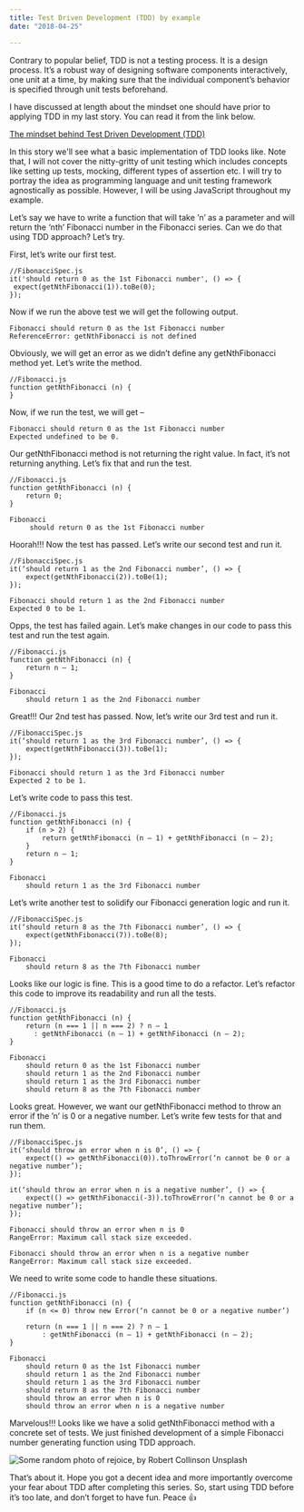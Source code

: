 ```yaml
---
title: Test Driven Development (TDD) by example
date: "2018-04-25"

---
```


Contrary to popular belief, TDD is not a testing process. It is a design process. It’s a robust way of designing software components interactively, one unit at a time, by making sure that the individual component’s behavior is specified through unit tests beforehand.

I have discussed at length about the mindset one should have prior to applying TDD in my last story. You can read it from the link below.

[The mindset behind Test Driven Development (TDD)](https://dev.to/tahins/the-mindset-behind-test-driven-development-tdd-56cd)

In this story we'll see what a basic implementation of TDD looks like. Note that, I will not cover the nitty-gritty of unit testing which includes concepts like setting up tests, mocking, different types of assertion etc. I will try to portray the idea as programming language and unit testing framework agnostically as possible. However, I will be using JavaScript throughout my example.

Let’s say we have to write a function that will take ’n’ as a parameter and will return the ‘nth’ Fibonacci number in the Fibonacci series. Can we do that using TDD approach? Let’s try.

First, let’s write our first test.

    //FibonacciSpec.js
    it('should return 0 as the 1st Fibonacci number', () => {
     expect(getNthFibonacci(1)).toBe(0);
    });

Now if we run the above test we will get the following output.

    Fibonacci should return 0 as the 1st Fibonacci number
    ReferenceError: getNthFibonacci is not defined

Obviously, we will get an error as we didn’t define any getNthFibonacci method yet. Let’s write the method.

    //Fibonacci.js
    function getNthFibonacci (n) {     
    }

Now, if we run the test, we will get –

    Fibonacci should return 0 as the 1st Fibonacci number
    Expected undefined to be 0.

Our getNthFibonacci method is not returning the right value. In fact, it’s not returning anything. Let’s fix that and run the test.

    //Fibonacci.js
    function getNthFibonacci (n) {
	    return 0; 
    }

    Fibonacci
         should return 0 as the 1st Fibonacci number
     
Hoorah!!! Now the test has passed. Let’s write our second test and run it.

    //FibonacciSpec.js
    it(‘should return 1 as the 2nd Fibonacci number’, () => {
	    expect(getNthFibonacci(2)).toBe(1);
    });
    
    Fibonacci should return 1 as the 2nd Fibonacci number
    Expected 0 to be 1.

Opps, the test has failed again. Let’s make changes in our code to pass this test and run the test again.

    //Fibonacci.js
    function getNthFibonacci (n) {
	    return n — 1; 
    }
    
    Fibonacci
	    should return 1 as the 2nd Fibonacci number

Great!!! Our 2nd test has passed.
Now, let’s write our 3rd test and run it.

    //FibonacciSpec.js
    it(‘should return 1 as the 3rd Fibonacci number’, () => {
	    expect(getNthFibonacci(3)).toBe(1);
    });
    
    Fibonacci should return 1 as the 3rd Fibonacci number
    Expected 2 to be 1.

Let’s write code to pass this test.

    //Fibonacci.js
    function getNthFibonacci (n) {
		if (n > 2) {
		    return getNthFibonacci (n — 1) + getNthFibonacci (n — 2);
	    }
		return n — 1;
    }
    
    Fibonacci
	    should return 1 as the 3rd Fibonacci number

Let’s write another test to solidify our Fibonacci generation logic and run it.

    //FibonacciSpec.js
    it(‘should return 8 as the 7th Fibonacci number’, () => {
	    expect(getNthFibonacci(7)).toBe(8);
    });
    
    Fibonacci
	    should return 8 as the 7th Fibonacci number

Looks like our logic is fine. This is a good time to do a refactor. Let’s refactor this code to improve its readability and run all the tests.

    //Fibonacci.js
    function getNthFibonacci (n) {
	    return (n === 1 || n === 2) ? n — 1
	      : getNthFibonacci (n — 1) + getNthFibonacci (n — 2);
    }
    
    Fibonacci
	    should return 0 as the 1st Fibonacci number
	    should return 1 as the 2nd Fibonacci number
	    should return 1 as the 3rd Fibonacci number
	    should return 8 as the 7th Fibonacci number

Looks great. However, we want our getNthFibonacci method to throw an error if the ’n’ is 0 or a negative number. Let’s write few tests for that and run them.

    //FibonacciSpec.js
    it(‘should throw an error when n is 0’, () => {
	    expect(() => getNthFibonacci(0)).toThrowError(‘n cannot be 0 or a negative number’);
    });
    
    it(‘should throw an error when n is a negative number’, () => {
	    expect(() => getNthFibonacci(-3)).toThrowError(‘n cannot be 0 or a negative number’);
    });
    
    Fibonacci should throw an error when n is 0
    RangeError: Maximum call stack size exceeded.
    
    Fibonacci should throw an error when n is a negative number
    RangeError: Maximum call stack size exceeded.

We need to write some code to handle these situations.

    //Fibonacci.js
    function getNthFibonacci (n) {
	    if (n <= 0) throw new Error(‘n cannot be 0 or a negative number’)
     
	    return (n === 1 || n === 2) ? n — 1
		    : getNthFibonacci (n — 1) + getNthFibonacci (n — 2);
    }
    
    Fibonacci
	    should return 0 as the 1st Fibonacci number
	    should return 1 as the 2nd Fibonacci number
	    should return 1 as the 3rd Fibonacci number
	    should return 8 as the 7th Fibonacci number
	    should throw an error when n is 0
	    should throw an error when n is a negative number

Marvelous!!! Looks like we have a solid getNthFibonacci method with a concrete set of tests. We just finished development of a simple Fibonacci number generating function using TDD approach.

![Some random photo of rejoice, by [Robert Collins](https://unsplash.com/@robbie36)on [Unsplash](https://unsplash.com/)](https://miro.medium.com/max/6250/0*HIy3JgWyB0Fl39sn.)


That’s about it. Hope you got a decent idea and more importantly overcome your fear about TDD after completing this series. So, start using TDD before it’s too late, and don’t forget to have fun. Peace 👍
